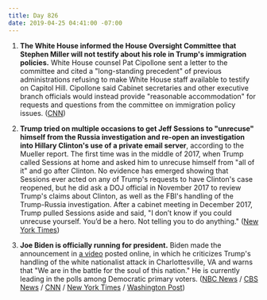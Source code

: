 ```yaml
---
title: Day 826
date: 2019-04-25 04:41:00 -07:00
---
```


1. **The White House informed the House Oversight Committee that Stephen Miller will not testify about his role in Trump's immigration policies.** White House counsel Pat Cipollone sent a letter to the committee and cited a "long-standing precedent" of previous administrations refusing to make White House staff available to testify on Capitol Hill. Cipollone said Cabinet secretaries and other executive branch officials would instead provide "reasonable accommodation" for requests and questions from the committee on immigration policy issues. ([CNN](https://www.cnn.com/2019/04/24/politics/white-house-stephen-miller-testify-immigration/index.html))

2. **Trump tried on multiple occasions to get Jeff Sessions to "unrecuse" himself from the Russia investigation and re-open an investigation into Hillary Clinton's use of a private email server**, according to the Mueller report. The first time was in the middle of 2017, when Trump called Sessions at home and asked him to unrecuse himself from "all of it" and go after Clinton. No evidence has emerged showing that Sessions ever acted on any of Trump's requests to have Clinton's case reopened, but he did ask a DOJ official in November 2017 to review Trump's claims about Clinton, as well as the FBI's handling of the Trump-Russia investigation. After a cabinet meeting in December 2017, Trump pulled Sessions aside and said, "I don’t know if you could unrecuse yourself. You’d be a hero. Not telling you to do anything." ([New York Times](https://www.nytimes.com/2019/04/24/us/politics/jeff-sessions-hillary-clinton-donald-trump.html))

3. **Joe Biden is officially running for president.** Biden made the announcement in [a video](https://www.c-span.org/video/?460138-2/vice-president-joe-biden-announces-2020-presidential-campaign) posted online, in which he criticizes Trump's handling of the white nationalist attack in Charlottesville, VA and warns that "We are in the battle for the soul of this nation." He is currently leading in the polls among Democratic primary voters. ([NBC News](https://www.nbcnews.com/politics/2020-election/joe-biden-launches-2020-presidential-run-n998236) / [CBS News](https://www.cbsnews.com/news/joe-biden-2020-former-vice-president-running-for-president-watch-video-announcement-today-2019-04-25/) / [CNN](https://www.cnn.com/2019/04/25/politics/joe-biden-2020-president/index.html) / [New York Times](https://www.nytimes.com/2019/04/25/us/politics/joe-biden-2020-announcement.html) / [Washington Post](https://www.washingtonpost.com/politics/former-vice-president-joe-biden-jumps-into-white-house-race/2019/04/25/093ff596-0aef-11e9-88e3-989a3e456820_story.html?noredirect=on))